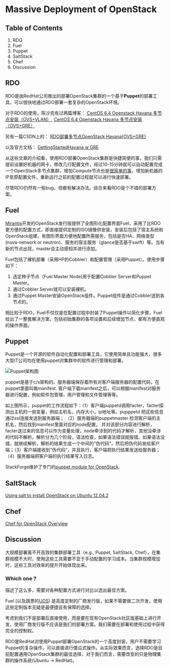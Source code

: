 Massive Deployment of OpenStack
===============================

Table of Contents
-----------------

1. RDO
2. Fuel
2. Puppet
2. SaltStack
3. Chef
4. Discussion

RDO
---

RDO是由RedHat公司推出的部署OpenStack集群的一个基于**Puppet**的部署工具，可以很快地通过RDO部署一套复杂的OpenStack环境。

对于RDO的使用，陈沙克有过两篇博客：
[CentOS 6.4 Openstack Havana 多节点安装（OVS+VLAN）](http://www.chenshake.com/centos-6-4-openstack-havana-multinode-installation/), 
[CentOS 6.4 Openstack Havana 多节点安装（OVS+GRE）](http://www.chenshake.com/how-node-installation-centos-6-4-openstack-havana-ovsgre/)

另有一篇CSDN上的： 
[RDO部署多节点OpenStack Havana(OVS+GRE)](http://blog.csdn.net/tiger435/article/details/16844155)

以及官方文档： 
[GettingStartedHavana w GRE](http://openstack.redhat.com/GettingStartedHavana_w_GRE)

从这些文章的介绍看，使用RDO部署OpenStack集群是快捷简便的事，我们只需提前设置好机器的网卡，修改几行配置文件，经过10-15分钟就可以自动配置完成一个OpenStack多节点集群，增加Compute节点也是[很简单的事](http://openstack.redhat.com/Adding_a_compute_node)，增加新机器的IP至原配置文件，重新运行之前的配置过程就可以进行快速部署。

尽管RDO仍然有一些bug，但都有解决办法。综合来看RDO是个不错的部署方案。

Fuel
----

[Mirantis](http://www.mirantis.com/)开发的OpenStack发行版提供了全图形化配置界面Fuel，采用了比RDO更方便的配置方式，即直接提供定制的ISO镜像供安装，安装后包括了宿主系统和OpenStack组建，有图形界面方便地配置所需服务，包括是否HA、网络类型(nova-network or neutron)、服务的宿主服务（glance是否基于swift）等。当有新的节点出现，master会主动感知并进行添加。

Fuel包括了裸机部署（采用HP的Cobbler）和配置管理（采用Puppet）。使用步骤如下：

1. 选定种子节点（Fuel Master Node)用于配置Cobbler Server和Puppet Master。
2. 通过Cobbler Server就可以安装裸机。
3. 通过Puppet Master安装OpenStack组件。Puppet组件是通过Cobbler送到各节点的。

相比较于RDO，Fuel不仅仅是在配置过程中封装了Puppet操作以简化步骤，Fuel给出了一整套解决方案，包括初始集群的各项设置和后续增加节点，都有方便直观的操作界面。


Puppet
------

Puppet是一个开源的软件自动化配置和部署工具，它使用简单且功能强大，很多大型IT公司均在使用puppet对集群中的软件进行管理和部署。

![Puppet架构图](http://dongxicheng.org/wp-content/uploads/2011/05/infrastructure.jpg)

puppet是基于c/s架构的。服务器端保存着所有对客户端服务器的配置代码，在puppet里面叫做manifest. 客户端下载manifest之后，可以根据manifest对服务器进行配置，例如软件包管理，用户管理和文件管理等等。

如上图所示，puppet的工作流程如下：（1）客户端puppetd调用facter，facter探测出主机的一些变量，例如主机名，内存大小，ip地址等。pupppetd 把这些信息通过ssl连接发送到服务器端； （2）服务器端的puppetmaster 检测客户端的主机名，然后找到manifest里面对应的node配置， 并对该部分内容进行解析，facter送过来的信息可以作为变量处理，node牵涉到的代码才解析，其他没牵涉的代码不解析。解析分为几个阶段，语法检查，如果语法错误就报错。如果语法没错，就继续解析，解析的结果生成一个中间的“伪代码”，然后把伪代码发给客户端；（3）客户端接收到“伪代码”，并且执行，客户端把执行结果发送给服务器；（4）服务器端把客户端的执行结果写入日志。

StackForge维护了专门的[puppet module for OpenStack](https://wiki.openstack.org/wiki/Puppet-openstack).

SaltStack
---------

[Using salt to install OpenStack on Ubuntu 12.04.2](https://github.com/EntropyWorks/salt-openstack)

Chef
----

[Chef for OpenStack Overview](https://www.openstack.org/summit/portland-2013/session-videos/presentation/chef-for-openstack-overview/)

Discussion
----------

大规模部署离不开高效的集群部署工具（e.g., Puppet, SaltStack, Chef），在集群规模不大时，使用这些工具需要不亚于手动配置的学习成本。当集群规模增加时，这些工具对效率的提升开始体现出来。

### Which one ?

描述了这么多，需要对各种配置方式进行对比以选出最佳方案。

Fuel (以及跳票的[UOS](http://www.ustack.com/product/)) 是高度定制的厂商发行版，如果不需要做二次开发，使用这些定制版本无疑是最便捷且有保障的选择。

考虑到我们不是部署后直接使用，而是要在现有OpenStack社区版基础上进行开发，使用厂商发行版不应该是我们的部署方案。我们需要在部署和使用过程中获得完全的控制权。

RDO是RedHat对使用Puppet部署OpenStack的一个高度封装，用户不需要学习Puppet的复杂操作，可以直接进行傻瓜式操作。从实际效果而言，选择RDO是目前配置通用OpenStack集群的最佳选择，对于我们而言，需要改变的只是物理集群的操作系统(Ubuntu -> RedHat)。

